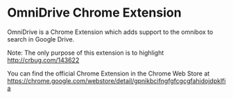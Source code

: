OmniDrive Chrome Extension
==========================

OmniDrive is a Chrome Extension which adds support to the omnibox to search in Google Drive.

Note: The only purpose of this extension is to highlight http://crbug.com/143622

You can find the official Chrome Extension in the Chrome Web Store at https://chrome.google.com/webstore/detail/gpnikbcifngfgfcgcgfahidojdpklfia
